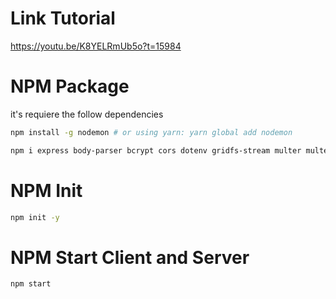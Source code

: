 # Link Tutorial
https://youtu.be/K8YELRmUb5o?t=15984

# NPM Package
it's requiere the follow dependencies

```bash
npm install -g nodemon # or using yarn: yarn global add nodemon
```
```bash
npm i express body-parser bcrypt cors dotenv gridfs-stream multer multer-gridfs-storage helmet morgan jsonwebtoken mongoose # or using yarn: yarn global add (dependencies)
```
# NPM Init
```bash
npm init -y
```
# NPM Start Client and Server
```bash
npm start
```